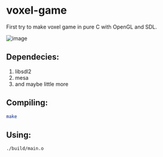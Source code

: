# voxel-game
First try to make voxel game in pure C with OpenGL and SDL.

![image](https://user-images.githubusercontent.com/47922037/175816831-4a782bd0-0fb3-4bca-bf60-8cf7678dc815.png)


## Dependecies:
1. libsdl2
2. mesa
3. and maybe little more

## Compiling:
```bash
make
```

## Using:
```bash
./build/main.o
```
